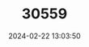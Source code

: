 ---
title: "30559"
category: "Zanthoxylum heterophyllum"
draft: false
date: 2024-02-22 13:03:50
languages:
  French: ["Bois de catafaille nois"]
---